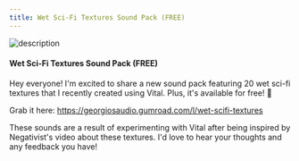 ```yaml
---
title: Wet Sci-Fi Textures Sound Pack (FREE)
---
```



![description](/blogImages/Wet_SciFi_Textures.png)

#### **Wet Sci-Fi Textures Sound Pack (FREE)**


Hey everyone! I'm excited to share a new sound pack featuring 20 wet sci-fi textures that I recently created using Vital. Plus, it's available for free! 🌟

Grab it here: https://georgiosaudio.gumroad.com/l/wet-scifi-textures

These sounds are a result of experimenting with Vital after being inspired by Negativist's video about these textures. I'd love to hear your thoughts and any feedback you have!
